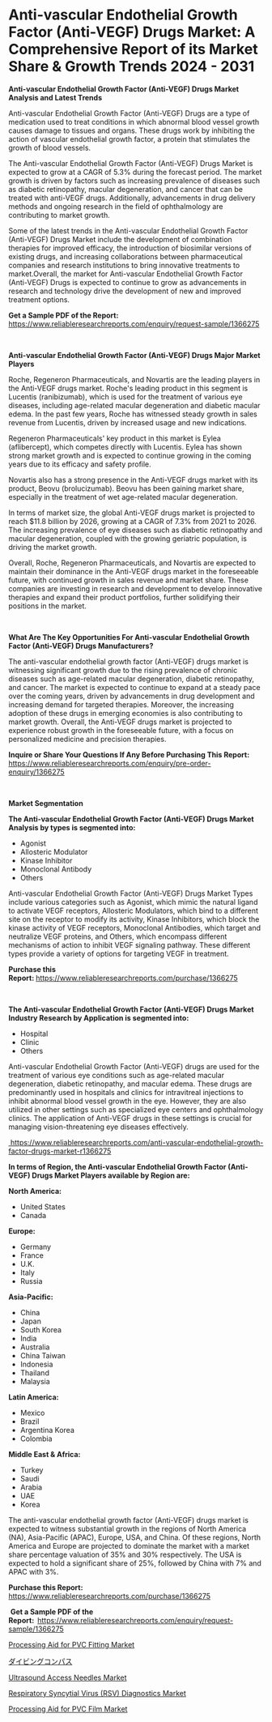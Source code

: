 <p><h1>Anti-vascular Endothelial Growth Factor (Anti-VEGF) Drugs Market: A Comprehensive Report of its Market Share & Growth Trends 2024 - 2031</h1></p><p><strong>Anti-vascular Endothelial Growth Factor (Anti-VEGF) Drugs Market Analysis and Latest Trends</strong></p>
<p><p>Anti-vascular Endothelial Growth Factor (Anti-VEGF) Drugs are a type of medication used to treat conditions in which abnormal blood vessel growth causes damage to tissues and organs. These drugs work by inhibiting the action of vascular endothelial growth factor, a protein that stimulates the growth of blood vessels.</p><p>The Anti-vascular Endothelial Growth Factor (Anti-VEGF) Drugs Market is expected to grow at a CAGR of 5.3% during the forecast period. The market growth is driven by factors such as increasing prevalence of diseases such as diabetic retinopathy, macular degeneration, and cancer that can be treated with anti-VEGF drugs. Additionally, advancements in drug delivery methods and ongoing research in the field of ophthalmology are contributing to market growth.</p><p>Some of the latest trends in the Anti-vascular Endothelial Growth Factor (Anti-VEGF) Drugs Market include the development of combination therapies for improved efficacy, the introduction of biosimilar versions of existing drugs, and increasing collaborations between pharmaceutical companies and research institutions to bring innovative treatments to market.Overall, the market for Anti-vascular Endothelial Growth Factor (Anti-VEGF) Drugs is expected to continue to grow as advancements in research and technology drive the development of new and improved treatment options.</p></p>
<p><strong>Get a Sample PDF of the Report:&nbsp;</strong> <a href="https://www.reliableresearchreports.com/enquiry/request-sample/1366275">https://www.reliableresearchreports.com/enquiry/request-sample/1366275</a></p>
<p>&nbsp;</p>
<p><strong>Anti-vascular Endothelial Growth Factor (Anti-VEGF) Drugs Major Market Players</strong></p>
<p><p>Roche, Regeneron Pharmaceuticals, and Novartis are the leading players in the Anti-VEGF drugs market. Roche's leading product in this segment is Lucentis (ranibizumab), which is used for the treatment of various eye diseases, including age-related macular degeneration and diabetic macular edema. In the past few years, Roche has witnessed steady growth in sales revenue from Lucentis, driven by increased usage and new indications.</p><p>Regeneron Pharmaceuticals' key product in this market is Eylea (aflibercept), which competes directly with Lucentis. Eylea has shown strong market growth and is expected to continue growing in the coming years due to its efficacy and safety profile.</p><p>Novartis also has a strong presence in the Anti-VEGF drugs market with its product, Beovu (brolucizumab). Beovu has been gaining market share, especially in the treatment of wet age-related macular degeneration.</p><p>In terms of market size, the global Anti-VEGF drugs market is projected to reach $11.8 billion by 2026, growing at a CAGR of 7.3% from 2021 to 2026. The increasing prevalence of eye diseases such as diabetic retinopathy and macular degeneration, coupled with the growing geriatric population, is driving the market growth.</p><p>Overall, Roche, Regeneron Pharmaceuticals, and Novartis are expected to maintain their dominance in the Anti-VEGF drugs market in the foreseeable future, with continued growth in sales revenue and market share. These companies are investing in research and development to develop innovative therapies and expand their product portfolios, further solidifying their positions in the market.</p></p>
<p>&nbsp;</p>
<p><strong>What Are The Key Opportunities For Anti-vascular Endothelial Growth Factor (Anti-VEGF) Drugs Manufacturers?</strong></p>
<p><p>The anti-vascular endothelial growth factor (Anti-VEGF) drugs market is witnessing significant growth due to the rising prevalence of chronic diseases such as age-related macular degeneration, diabetic retinopathy, and cancer. The market is expected to continue to expand at a steady pace over the coming years, driven by advancements in drug development and increasing demand for targeted therapies. Moreover, the increasing adoption of these drugs in emerging economies is also contributing to market growth. Overall, the Anti-VEGF drugs market is projected to experience robust growth in the foreseeable future, with a focus on personalized medicine and precision therapies.</p></p>
<p><strong>Inquire or Share Your Questions If Any Before Purchasing This Report:</strong> <a href="https://www.reliableresearchreports.com/enquiry/pre-order-enquiry/1366275">https://www.reliableresearchreports.com/enquiry/pre-order-enquiry/1366275</a></p>
<p>&nbsp;</p>
<p><strong>Market Segmentation</strong></p>
<p><strong>The Anti-vascular Endothelial Growth Factor (Anti-VEGF) Drugs Market Analysis by types is segmented into:</strong></p>
<p><ul><li>Agonist</li><li>Allosteric Modulator</li><li>Kinase Inhibitor</li><li>Monoclonal Antibody</li><li>Others</li></ul></p>
<p><p>Anti-vascular Endothelial Growth Factor (Anti-VEGF) Drugs Market Types include various categories such as Agonist, which mimic the natural ligand to activate VEGF receptors, Allosteric Modulators, which bind to a different site on the receptor to modify its activity, Kinase Inhibitors, which block the kinase activity of VEGF receptors, Monoclonal Antibodies, which target and neutralize VEGF proteins, and Others, which encompass different mechanisms of action to inhibit VEGF signaling pathway. These different types provide a variety of options for targeting VEGF in treatment.</p></p>
<p><strong>Purchase this Report:&nbsp;</strong><a href="https://www.reliableresearchreports.com/purchase/1366275">https://www.reliableresearchreports.com/purchase/1366275</a></p>
<p>&nbsp;</p>
<p><strong>The Anti-vascular Endothelial Growth Factor (Anti-VEGF) Drugs Market Industry Research by Application is segmented into:</strong></p>
<p><ul><li>Hospital</li><li>Clinic</li><li>Others</li></ul></p>
<p><p>Anti-vascular Endothelial Growth Factor (Anti-VEGF) drugs are used for the treatment of various eye conditions such as age-related macular degeneration, diabetic retinopathy, and macular edema. These drugs are predominantly used in hospitals and clinics for intravitreal injections to inhibit abnormal blood vessel growth in the eye. However, they are also utilized in other settings such as specialized eye centers and ophthalmology clinics. The application of Anti-VEGF drugs in these settings is crucial for managing vision-threatening eye diseases effectively.</p></p>
<p><a href="https://www.reliableresearchreports.com/anti-vascular-endothelial-growth-factor-drugs-market-r1366275">&nbsp;https://www.reliableresearchreports.com/anti-vascular-endothelial-growth-factor-drugs-market-r1366275</a></p>
<p><strong>In terms of Region, the Anti-vascular Endothelial Growth Factor (Anti-VEGF) Drugs Market Players available by Region are:</strong></p>
<p>
    <p> <strong> North America: </strong>
        <ul>
            <li>United States</li>
            <li>Canada</li>
        </ul>
        </p> 
    <p> <strong> Europe: </strong>
        <ul>
            <li>Germany</li>
            <li>France</li>
            <li>U.K.</li>
            <li>Italy</li>
            <li>Russia</li>
        </ul>
        </p> 
    <p> <strong> Asia-Pacific: </strong>
        <ul>
            <li>China</li>
            <li>Japan</li>
            <li>South Korea</li>
            <li>India</li>
            <li>Australia</li>
            <li>China Taiwan</li>
            <li>Indonesia</li>
            <li>Thailand</li>
            <li>Malaysia</li>
        </ul>
        </p> 
    <p> <strong> Latin America: </strong>
        <ul>
            <li>Mexico</li>
            <li>Brazil</li>
            <li>Argentina Korea</li>
            <li>Colombia</li>
        </ul>
        </p> 
    <p> <strong> Middle East & Africa: </strong>
        <ul>
            <li>Turkey</li>
            <li>Saudi</li>
            <li>Arabia</li>
            <li>UAE</li>
            <li>Korea</li>
        </ul>
    </p>
    </p>
<p><p>The anti-vascular endothelial growth factor (Anti-VEGF) drugs market is expected to witness substantial growth in the regions of North America (NA), Asia-Pacific (APAC), Europe, USA, and China. Of these regions, North America and Europe are projected to dominate the market with a market share percentage valuation of 35% and 30% respectively. The USA is expected to hold a significant share of 25%, followed by China with 7% and APAC with 3%.</p></p>
<p><strong>Purchase this Report: </strong><a href="https://www.reliableresearchreports.com/purchase/1366275">https://www.reliableresearchreports.com/purchase/1366275</a></p>
<p>&nbsp;<strong>Get a Sample PDF of the Report:&nbsp;&nbsp;</strong><a href="https://www.reliableresearchreports.com/enquiry/request-sample/1366275">https://www.reliableresearchreports.com/enquiry/request-sample/1366275</a></p>
<p><strong></strong></p>
<p><p><a href="https://issuu.com/reportprime-2/docs/processing-aid-for-pvc-fitting-market-size-2030.pp">Processing Aid for PVC Fitting Market</a></p><p><a href="https://medium.com/@camilcosta76856/%E3%83%80%E3%82%A4%E3%83%93%E3%83%B3%E3%82%B0%E3%82%B3%E3%83%B3%E3%83%91%E3%82%B9%E5%B8%82%E5%A0%B4%E3%81%AE%E5%B1%95%E6%9C%9B-%E6%A5%AD%E7%95%8C%E6%A6%82%E8%A6%81%E3%81%A8%E4%BA%88%E6%B8%AC-2024%E5%B9%B4%E3%81%8B%E3%82%892031%E5%B9%B4-881abbb0e2b7">ダイビングコンパス</a></p><p><a href="https://medium.com/@alanpeterson1911/ultrasound-access-needles-market-comprehensive-assessment-by-type-application-and-geography-a08ad848fc5e">Ultrasound Access Needles Market</a></p><p><a href="https://github.com/maudAbbott7/Market-Research-Report-List-1/blob/main/respiratory-syncytial-virus-rsv-diagnostics-market.md">Respiratory Syncytial Virus (RSV) Diagnostics Market</a></p><p><a href="https://issuu.com/reportprime-2/docs/processing-aid-for-pvc-film-market-size-2030.pptx">Processing Aid for PVC Film Market</a></p></p>